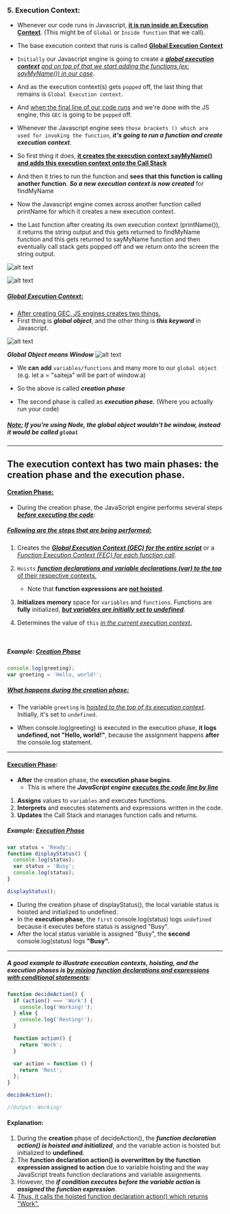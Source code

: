 ### 5. Execution Context:

- Whenever our code runs in Javascript, <ins>**it is run inside an Execution Context**</ins>. (This might be of `Global` or `Inside function` that we call).
  <br/>
- The base execution context that runs is called <ins>**Global Execution Context**</ins>
  <br/>

- `Initially` our Javascript engine is going to create a <ins>**_global execution context_**</ins> <ins>_and on top of that we start adding the functions (ex: sayMyName()) in our case_</ins>.
  <br/>

- And as the execution context(s) gets `popped` off, the last thing that remains is `Global Execution context`.
  <br/>
- And <ins>when the final line of our code runs</ins> and we're done with the JS engine, this `GEC` is going to be `popped` off.
  <br/>

- Whenever the Javascript engine sees `those brackets () which are used for invoking the function`, **_it's going to run a function and create execution context_**.
  <br/>

- So first thing it does, <ins>**it creates the execution context sayMyName() and adds this execution context onto the Call Stack**</ins>
  <br/>

- And then it tries to run the function and **sees that this function is calling another function**. **_So a new execution context is now created_** for findMyName
  <br/>

- Now the Javascript engine comes across another function called printName for which it creates a new execution context.
  <br/>

- the Last function after creating its own execution context (printName()), it returns the string output and this gets returned to findMyName function and this gets returned to sayMyName function and then eventually call stack gets popped off and we return onto the screen the string output.
  <br/>

![alt text](<images used/Execution Context-1.png>)

![alt text](<images used/Execution Context-2.png>)

##### <ins>Global Execution Context:</ins>

- <ins>After creating GEC, JS engines creates two things.</ins>
- First thing is **_global object_**, and the other thing is **_this keyword_** in Javascript.

![alt text](<images used/Execution Context-3.png>)

**_Global Object means Window_**
![alt text](<images used/Execution Context-4.png>)

- We **can** **add** `variables/functions` and many more to our `global object` (e.g. let a = "saiteja" will be part of window.a)

- So the above is called **_creation phase_**
- The second phase is called as **_execution phase._** (Where you actually run your code)

##### <ins>Note:</ins> If you're using Node, the global object wouldn't be window, instead it would be called `global`

---

## The execution context has two main phases: the creation phase and the execution phase.

#### <ins>Creation Phase:</ins>

- During the creation phase, the JavaScript engine performs several steps <ins>**_before executing the code_**</ins>:
  <br/>

##### <ins>Following are the steps that are being performed:</ins>

1. Creates the <ins>**_Global Execution Context (GEC) for the entire script_**</ins> or a <ins>_Function Execution Context (FEC) for each function call_</ins>.
   <br/>

2. `Hoists` <ins>**_function declarations and variable declarations (var) to the top_** of their respective contexts.</ins>

   - Note that **function expressions are <ins>not hoisted**</ins>.
     <br/>

3. **Initializes** **memory** space for `variables` and `functions`. Functions are **fully** initialized, <ins>**_but variables are initially set to undefined_**</ins>.
   <br/>

4. Determines the value of `this` <ins>_in the current execution context_.</ins>

   <br/>

##### Example: <ins>Creation Phase</ins>

```js
console.log(greeting);
var greeting = 'Hello, world!';
```

##### <ins>What happens during the creation phase:</ins>

- The variable `greeting` is <ins>_hoisted to the top of its execution context_</ins>. Initially, it's set to `undefined`.
  <br/>

- When console.log(greeting) is executed in the execution phase, **it logs undefined, not "Hello, world!"**, because the assignment happens **after** the console.log statement.

---

#### <ins>Execution Phase</ins>:

- **After** the creation phase, the **execution phase begins**.
  - This is where the **_JavaScript engine <ins>executes the code line by line_**</ins>

1. **Assigns** values to `variables` and executes functions.
2. **Interprets** and executes statements and expressions written in the code.
3. **Updates** the Call Stack and manages function calls and returns.

##### Example: <ins>Execution Phase</ins>

```js
var status = 'Ready';
function displayStatus() {
  console.log(status);
  var status = 'Busy';
  console.log(status);
}

displayStatus();
```

- During the creation phase of displayStatus(), the local variable status is hoisted and initialized to undefined.
- In the **execution phase**, the `first` console.log(status) logs `undefined` because it executes before status is assigned "Busy".
- After the local status variable is assigned "Busy", the **second** console.log(status) logs **"Busy".**

---

##### A good example to illustrate execution contexts, hoisting, and the execution phases is <ins>by mixing function declarations and expressions with conditional statements</ins>:

```js
function decideAction() {
  if (action() === 'Work') {
    console.log('Working!');
  } else {
    console.log('Resting!');
  }

  function action() {
    return 'Work';
  }

  var action = function () {
    return 'Rest';
  };
}

decideAction();

//Output: Working!
```

#### Explanation:

1. During the **creation** phase of decideAction(), the **_function declaration action() is hoisted and initialized_**, and the variable action is hoisted but initialized to **undefined**.
2. The **function declaration action() is overwritten by the function expression assigned to action** due to variable hoisting and the way JavaScript treats function declarations and variable assignments.
3. However, the <ins></ins>**_if condition executes before the variable action is assigned the function expression_**.
4. <ins>Thus, it calls the hoisted function declaration action() which returns "Work".</ins>
